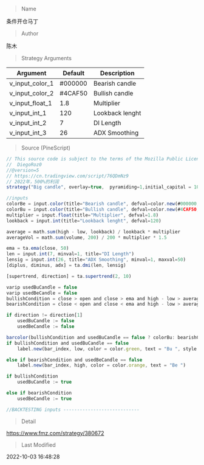 
> Name

条件开仓马丁

> Author

陈木



> Strategy Arguments



|Argument|Default|Description|
|----|----|----|
|v_input_color_1|#000000|Bearish candle|
|v_input_color_2|#4CAF50|Bullish candle|
|v_input_float_1|1.8|Multiplier|
|v_input_int_1|120|Lookback lenght|
|v_input_int_2|7|DI Length|
|v_input_int_3|26|ADX Smoothing|


> Source (PineScript)

``` javascript
// This source code is subject to the terms of the Mozilla Public License 2.0 at https://mozilla.org/MPL/2.0/
//  DiegoRoz0
//@version=5
// https://cn.tradingview.com/script/76QDmNz9
// 2022年，500%的利润
strategy("Big candle", overlay=true,  pyramiding=1,initial_capital = 10000, default_qty_type= strategy.percent_of_equity, default_qty_value = 100, calc_on_order_fills=false, slippage=0,commission_type=strategy.commission.percent,commission_value=0.04)

//inputs
colorBe = input.color(title="Bearish candle", defval=color.new(#000000, 0))
colorBu = input.color(title="Bullish candle", defval=color.new(#4CAF50, 0))
multiplier = input.float(title="Multiplier", defval=1.8)
lookback = input.int(title="Lookback lenght", defval=120)

average = math.sum(high - low, lookback) / lookback * multiplier
averageVol = math.sum(volume, 200) / 200 * multiplier * 1.5

ema = ta.ema(close, 50)
len = input.int(7, minval=1, title="DI Length")
lensig = input.int(26, title="ADX Smoothing", minval=1, maxval=50)
[diplus, diminus, adx] = ta.dmi(len, lensig)

[supertrend, direction] = ta.supertrend(2, 10)

varip usedBuCandle = false
varip usedBeCandle = false
bullishCondition = close > open and close > ema and high - low > average and adx>30 and adx < 50 and volume > averageVol and direction == -1
bearishCondition = close < open and close < ema and high - low > average and adx>30 and adx < 50 and volume > averageVol and direction == 1

if direction != direction[1]
    usedBuCandle := false
    usedBeCandle := false

barcolor(bullishCondition and usedBuCandle == false ? colorBu: bearishCondition and usedBeCandle == false ? colorBe: na)
if bullishCondition and usedBuCandle == false
    label.new(bar_index, low, color = color.green, text = "Bu ", style = label.style_label_up)

else if bearishCondition and usedBeCandle == false
    label.new(bar_index, high, color = color.orange, text = "Be ")

if bullishCondition
    usedBuCandle := true

else if bearishCondition 
    usedBeCandle := true 

//BACKTESTING inputs ----------------------------
```

> Detail

https://www.fmz.com/strategy/380672

> Last Modified

2022-10-03 16:48:28

